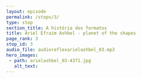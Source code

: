 ```yaml
---
layout: episode
permalink: /stops/3/
type: stop
section_title: A história dos formatos
title: Ariel Efraim Ashbel - planet of the shapes
page_rank: 3
stop_id: 3
audio_file: audioreflexarielashbel_03.mp3
hero_images:
 - path: arielashbel_03-4371.jpg
   alt_text: 
---
```


